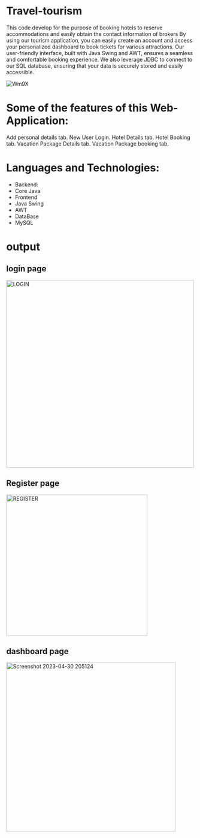 # **Travel-tourism**
This code develop for the purpose of booking hotels to reserve accommodations and easily obtain the contact information of brokers
By using our tourism application, you can easily create an account and access your personalized dashboard to book tickets for various attractions. Our user-friendly interface, built with Java Swing and AWT, ensures a seamless and comfortable booking experience. We also leverage JDBC to connect to our SQL database, ensuring that your data is securely stored and easily accessible.

  
![Wm9X](https://user-images.githubusercontent.com/86285829/235363378-2125d398-fa17-4039-bbcb-6f8079817abd.gif)

# Some of the features of this Web-Application:
Add personal details tab. 
New User Login.
Hotel Details tab.
Hotel Booking tab.
Vacation Package Details tab.
Vacation Package booking tab.


# Languages and Technologies:
- Backend:
-  Core Java
- Frontend
- Java Swing
- AWT
- DataBase
- MySQL


# output

## login page
<img width="501" alt="LOGIN" src="https://user-images.githubusercontent.com/86285829/235363120-ca2c293c-cc8e-49e5-8b16-816f4bead610.png">
    
## Register page
   <img width="377" alt="REGISTER" src="https://user-images.githubusercontent.com/86285829/235363156-fa968154-c254-47c4-8cb2-4241f3a26479.png">
   
## dashboard page
   
<img width="452" alt="Screenshot 2023-04-30 205124" src="https://user-images.githubusercontent.com/86285829/235363186-eab3b0d7-5dff-4bc6-97c0-37d1866e1955.png">
